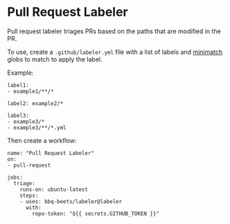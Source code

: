 # Pull Request Labeler

Pull request labeler triages PRs based on the paths that are modified in the PR.

To use, create a `.github/labeler.yml` file with a list of labels and [minimatch](https://github.com/isaacs/minimatch) 
globs to match to apply the label. 

Example:
```
label1:
- example1/**/*

label2: example2/*

label3:
- example3/*
- example3/**/*.yml
```
Then create a workflow:
```
name: "Pull Request Labeler"
on: 
- pull-request

jobs:
  triage:
    runs-on: ubuntu-latest
    steps:
    - uses: bbq-beets/labeler@labeler
      with:
        repo-token: "${{ secrets.GITHUB_TOKEN }}"
```
